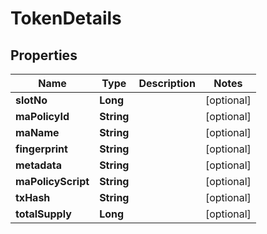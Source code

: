 

# TokenDetails


## Properties

| Name | Type | Description | Notes |
|------------ | ------------- | ------------- | -------------|
|**slotNo** | **Long** |  |  [optional] |
|**maPolicyId** | **String** |  |  [optional] |
|**maName** | **String** |  |  [optional] |
|**fingerprint** | **String** |  |  [optional] |
|**metadata** | **String** |  |  [optional] |
|**maPolicyScript** | **String** |  |  [optional] |
|**txHash** | **String** |  |  [optional] |
|**totalSupply** | **Long** |  |  [optional] |



